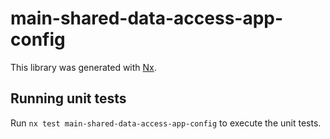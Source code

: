 # main-shared-data-access-app-config

This library was generated with [Nx](https://nx.dev).

## Running unit tests

Run `nx test main-shared-data-access-app-config` to execute the unit tests.
